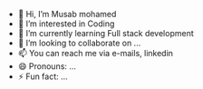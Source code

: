 - 👋 Hi, I’m Musab mohamed
- 👀 I’m interested in Coding
- 🌱 I’m currently learning Full stack development
- 💞️ I’m looking to collaborate on ...
- 📫 You can reach me via e-mails, linkedin 
- 😄 Pronouns: ...
- ⚡ Fun fact: ...

<!---
musabone1/musabone1 is a ✨ special ✨ repository because its `README.md` (this file) appears on your GitHub profile.
You can click the Preview link to take a look at your changes.
--->
